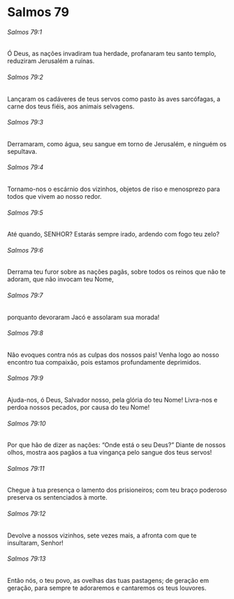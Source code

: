 # Salmos 79

###### Salmos 79:1

Ó Deus, as nações invadiram tua herdade, profanaram teu santo templo, reduziram Jerusalém a ruínas.

###### Salmos 79:2

Lançaram os cadáveres de teus servos como pasto às aves sarcófagas, a carne dos teus fiéis, aos animais selvagens.

###### Salmos 79:3

Derramaram, como água, seu sangue em torno de Jerusalém, e ninguém os sepultava.

###### Salmos 79:4

Tornamo-nos o escárnio dos vizinhos, objetos de riso e menosprezo para todos que vivem ao nosso redor.

###### Salmos 79:5

Até quando, SENHOR? Estarás sempre irado, ardendo com fogo teu zelo?

###### Salmos 79:6

Derrama teu furor sobre as nações pagãs, sobre todos os reinos que não te adoram, que não invocam teu Nome,

###### Salmos 79:7

porquanto devoraram Jacó e assolaram sua morada!

###### Salmos 79:8

Não evoques contra nós as culpas dos nossos pais! Venha logo ao nosso encontro tua compaixão, pois estamos profundamente deprimidos.

###### Salmos 79:9

Ajuda-nos, ó Deus, Salvador nosso, pela glória do teu Nome! Livra-nos e perdoa nossos pecados, por causa do teu Nome!

###### Salmos 79:10

Por que hão de dizer as nações: “Onde está o seu Deus?” Diante de nossos olhos, mostra aos pagãos a tua vingança pelo sangue dos teus servos!

###### Salmos 79:11

Chegue à tua presença o lamento dos prisioneiros; com teu braço poderoso preserva os sentenciados à morte.

###### Salmos 79:12

Devolve a nossos vizinhos, sete vezes mais, a afronta com que te insultaram, Senhor!

###### Salmos 79:13

Então nós, o teu povo, as ovelhas das tuas pastagens; de geração em geração, para sempre te adoraremos e cantaremos os teus louvores.

